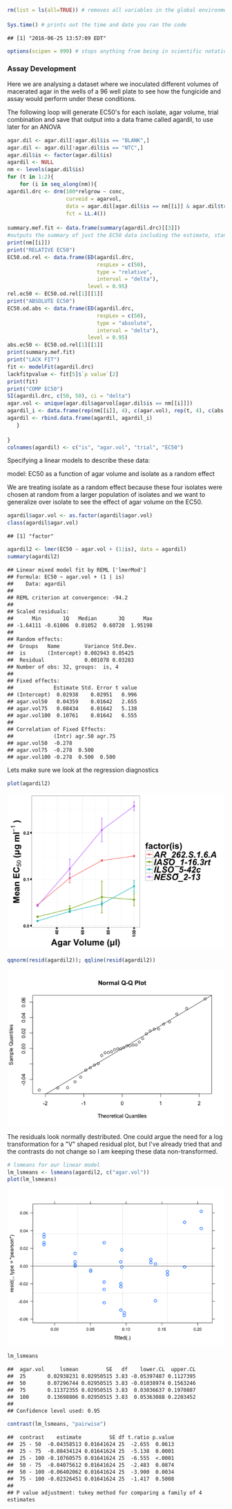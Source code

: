 ``` r
rm(list = ls(all=TRUE)) # removes all variables in the global environment so you start fresh

Sys.time() # prints out the time and date you ran the code
```

    ## [1] "2016-06-25 13:57:09 EDT"

``` r
options(scipen = 999) # stops anything from being in scientific notation
```

### Assay Development

Here we are analysing a dataset where we inoculated different volumes of macerated agar in the wells of a 96 well plate to see how the fungicide and assay would perform under these conditions.

The following loop will generate EC50's for each isolate, agar volume, trial combination and save that output into a data frame called agardil, to use later for an ANOVA

``` r
agar.dil <- agar.dil[!agar.dil$is == "BLANK",]
agar.dil <- agar.dil[!agar.dil$is == "NTC",]
agar.dil$is <- factor(agar.dil$is)
agardil <- NULL
nm <- levels(agar.dil$is)
for (t in 1:2){
    for (i in seq_along(nm)){
agardil.drc <- drm(100*relgrow ~ conc, 
                   curveid = agarvol, 
                   data = agar.dil[agar.dil$is == nm[[i]] & agar.dil$trial == t,], 
                   fct = LL.4())

summary.mef.fit <- data.frame(summary(agardil.drc)[[3]])
#outputs the summary of just the EC50 data including the estimate, standard error, upper and lower bounds of the 95% confidence intervals around the EC50
print(nm[[i]])
print("RELATIVE EC50")
EC50.od.rel <- data.frame(ED(agardil.drc, 
                             respLev = c(50), 
                             type = "relative",
                             interval = "delta"),
                          level = 0.95)
rel.ec50 <- EC50.od.rel[1][[1]]
print("ABSOLUTE EC50")
EC50.od.abs <- data.frame(ED(agardil.drc, 
                             respLev = c(50), 
                             type = "absolute",
                             interval = "delta"),
                          level = 0.95)
abs.ec50 <- EC50.od.rel[1][[1]]
print(summary.mef.fit)
print("LACK FIT")
fit <- modelFit(agardil.drc)
lackfitpvalue <- fit[5]$`p value`[2]
print(fit)
print("COMP EC50")
SI(agardil.drc, c(50, 50), ci = "delta")
agar.vol <- unique(agar.dil$agarvol[agar.dil$is == nm[[i]]])
agardil_i <- data.frame(rep(nm[[i]], 4), c(agar.vol), rep(t, 4), c(abs.ec50))
agardil <- rbind.data.frame(agardil, agardil_i)
   }

}
colnames(agardil) <- c("is", "agar.vol", "trial", "EC50")
```

Specifying a linear models to describe these data:

model: EC50 as a function of agar volume and isolate as a random effect

We are treating isolate as a random effect because these four isolates were chosen at random from a larger population of isolates and we want to generalize over isolate to see the effect of agar volume on the EC50.

``` r
agardil$agar.vol <- as.factor(agardil$agar.vol)
class(agardil$agar.vol)
```

    ## [1] "factor"

``` r
agardil2 <- lmer(EC50 ~ agar.vol + (1|is), data = agardil)
summary(agardil2)
```

    ## Linear mixed model fit by REML ['lmerMod']
    ## Formula: EC50 ~ agar.vol + (1 | is)
    ##    Data: agardil
    ## 
    ## REML criterion at convergence: -94.2
    ## 
    ## Scaled residuals: 
    ##      Min       1Q   Median       3Q      Max 
    ## -1.64111 -0.61006  0.01052  0.60720  1.95198 
    ## 
    ## Random effects:
    ##  Groups   Name        Variance Std.Dev.
    ##  is       (Intercept) 0.002943 0.05425 
    ##  Residual             0.001078 0.03283 
    ## Number of obs: 32, groups:  is, 4
    ## 
    ## Fixed effects:
    ##             Estimate Std. Error t value
    ## (Intercept)  0.02938    0.02951   0.996
    ## agar.vol50   0.04359    0.01642   2.655
    ## agar.vol75   0.08434    0.01642   5.138
    ## agar.vol100  0.10761    0.01642   6.555
    ## 
    ## Correlation of Fixed Effects:
    ##             (Intr) agr.50 agr.75
    ## agar.vol50  -0.278              
    ## agar.vol75  -0.278  0.500       
    ## agar.vol100 -0.278  0.500  0.500

Lets make sure we look at the regression diagnostics

``` r
plot(agardil2)
```

![](Assay_Development_files/figure-markdown_github/unnamed-chunk-6-1.png)<!-- -->

``` r
qqnorm(resid(agardil2)); qqline(resid(agardil2))
```

![](Assay_Development_files/figure-markdown_github/unnamed-chunk-6-2.png)<!-- -->

The residuals look normally destributed. One could argue the need for a log transformation for a "V" shaped residual plot, but I've already tried that and the contrasts do not change so I am keeping these data non-transformed.

``` r
# lsmeans for our linear model
lm_lsmeans <- lsmeans(agardil2, c("agar.vol"))
plot(lm_lsmeans)
```

![](Assay_Development_files/figure-markdown_github/unnamed-chunk-7-1.png)<!-- -->

``` r
lm_lsmeans
```

    ##  agar.vol     lsmean         SE   df    lower.CL  upper.CL
    ##  25       0.02938231 0.02950515 3.83 -0.05397487 0.1127395
    ##  50       0.07296744 0.02950515 3.83 -0.01038974 0.1563246
    ##  75       0.11372355 0.02950515 3.83  0.03036637 0.1970807
    ##  100      0.13698806 0.02950515 3.83  0.05363088 0.2203452
    ## 
    ## Confidence level used: 0.95

``` r
contrast(lm_lsmeans, "pairwise")
```

    ##  contrast    estimate         SE df t.ratio p.value
    ##  25 - 50  -0.04358513 0.01641624 25  -2.655  0.0613
    ##  25 - 75  -0.08434124 0.01641624 25  -5.138  0.0001
    ##  25 - 100 -0.10760575 0.01641624 25  -6.555  <.0001
    ##  50 - 75  -0.04075612 0.01641624 25  -2.483  0.0874
    ##  50 - 100 -0.06402062 0.01641624 25  -3.900  0.0034
    ##  75 - 100 -0.02326451 0.01641624 25  -1.417  0.5008
    ## 
    ## P value adjustment: tukey method for comparing a family of 4 estimates
